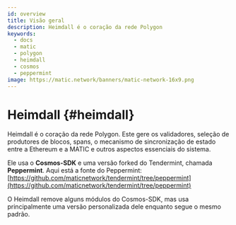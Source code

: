 ```yaml
---
id: overview
title: Visão geral
description: Heimdall é o coração da rede Polygon
keywords:
  - docs
  - matic
  - polygon
  - heimdall
  - cosmos
  - peppermint
image: https://matic.network/banners/matic-network-16x9.png
---
```


# Heimdall {#heimdall}

Heimdall é o coração da rede Polygon. Este gere os validadores, seleção de produtores de blocos, spans, o mecanismo de sincronização de estado entre a Ethereum e a MATIC e outros aspectos essenciais do sistema.

Ele usa o **Cosmos-SDK** e uma versão forked do Tendermint, chamada **Peppermint**. Aqui está a fonte do Peppermint: [https://github.com/maticnetwork/tendermint/tree/peppermint](https://github.com/maticnetwork/tendermint/tree/peppermint)

O Heimdall remove alguns módulos do Cosmos-SDK, mas usa principalmente uma versão personalizada dele enquanto segue o mesmo padrão.
